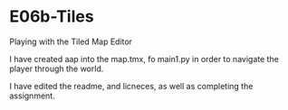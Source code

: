 # E06b-Tiles
Playing with the Tiled Map Editor

I have created aap into the map.tmx, fo main1.py in order to navigate the player through the world.

I have edited the readme, and licneces, as well as completing the assignment.
